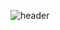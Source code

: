 ![header](https://capsule-render.vercel.app/api?type=soft&color=gradient&height=230&section=header&text=Singly%20List&fontSize=90)

